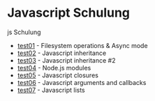 Javascript Schulung
====================

js Schulung

  * [test01](test01.js) - Filesystem operations & Async mode
  * [test02](test02.js) - Javascript inheritance
  * [test03](test03.js) - Javascript inheritance #2
  * [test04](test04.js) - Node.js modules
  * [test05](test05.js) - Javascript closures
  * [test06](test06.js) - Javascript arguments and callbacks
  * [test07](test07.js) - Javascript lists